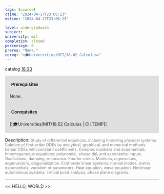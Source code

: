 ```yaml
---
tags: [course]
ctime: "2024-04-17T23:06:23"
mstime: "2024-04-17T23:06:23"

level: undergraduate
subject: 
university: mit
completion: closed
percentage: 0
prereq: "None."
coreq: "<🎓Universities/MIT/18.02 Calculus>"
---
```


catalog [18.03](http://student.mit.edu/catalog/m18a.html#18.03)

<span style="display: block; padding: 15px; background-color: rgb(100, 100, 100, 0.2);"><font id="m_prereq1676_0" style="display: block; font-family: Arial, sans-serif; font-weight: bold; padding: 5px">Prerequisites</font><br><span id="prereq1676_0">None.</span></span>
<span style="display: block; padding: 15px; background-color: rgb(100, 100, 100, 0.2);"><font id="m_coreq1676_0" style="display: block; font-family: Arial, sans-serif; font-weight: bold; padding: 5px">Corequisites</font><br><span id="coreq1676_0">[[🎓Universities/MIT/18.02 Calculus | CII.TEMP]]</span></span>

<font style="">Description:</font>
<font style="color: grey; font-size: 0.8rem;">Study of differential equations, including modeling physical systems. Solution of first-order ODEs by analytical, graphical, and numerical methods. Linear ODEs with constant coefficients. Complex numbers and exponentials. Inhomogeneous equations: polynomial, sinusoidal, and exponential inputs. Oscillations, damping, resonance. Fourier series. Matrices, eigenvalues, eigenvectors, diagonalization. First order linear systems: normal modes, matrix exponentials, variation of parameters. Heat equation, wave equation. Nonlinear autonomous systems: critical point analysis, phase plane diagrams.</font>



---

<< HELLO, WORLD >>
